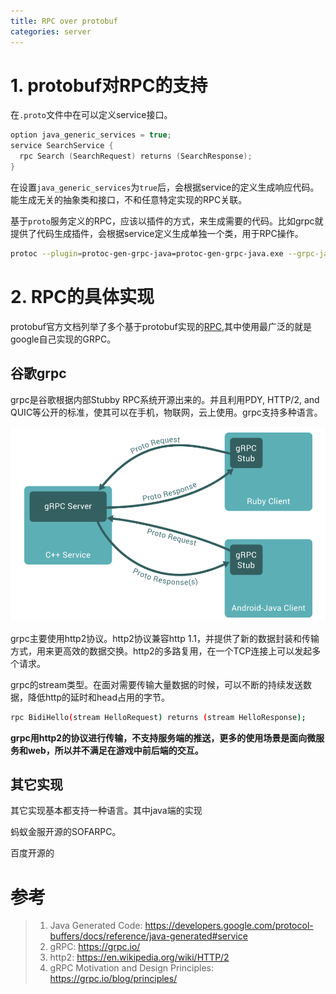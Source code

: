 ```yaml
---
title: RPC over protobuf
categories: server
---
```

# 1. protobuf对RPC的支持

在`.proto`文件中在可以定义service接口。
```c
option java_generic_services = true;
service SearchService {
  rpc Search (SearchRequest) returns (SearchResponse);
}
```

在设置`java_generic_services`为`true`后，会根据service的定义生成响应代码。能生成无关的抽象类和接口，不和任意特定实现的RPC关联。

基于`proto`服务定义的RPC，应该以插件的方式，来生成需要的代码。比如grpc就提供了代码生成插件，会根据service定义生成单独一个类，用于RPC操作。
```bash
protoc --plugin=protoc-gen-grpc-java=protoc-gen-grpc-java.exe --grpc-java_out=..\java\  "A.proto" 
```
# 2. RPC的具体实现

protobuf官方文档列举了多个基于protobuf实现的[RPC](https://github.com/protocolbuffers/protobuf/blob/master/docs/third_party.md),其中使用最广泛的就是google自己实现的GRPC。


## 谷歌grpc

grpc是谷歌根据内部Stubby RPC系统开源出来的。并且利用PDY, HTTP/2, and QUIC等公开的标准，使其可以在手机，物联网，云上使用。grpc支持多种语言。

![](/assets/proto1.png)

grpc主要使用http2协议。http2协议兼容http 1.1，并提供了新的数据封装和传输方式，用来更高效的数据交换。http2的多路复用，在一个TCP连接上可以发起多个请求。

grpc的stream类型。在面对需要传输大量数据的时候，可以不断的持续发送数据，降低http的延时和head占用的字节。
```bash
rpc BidiHello(stream HelloRequest) returns (stream HelloResponse);
```

**grpc用http2的协议进行传输，不支持服务端的推送，更多的使用场景是面向微服务和web，所以并不满足在游戏中前后端的交互。**

## 其它实现

其它实现基本都支持一种语言。其中java端的实现

蚂蚁金服开源的SOFARPC。

百度开源的




# 参考
>1. Java Generated Code: https://developers.google.com/protocol-buffers/docs/reference/java-generated#service
>2. gRPC: https://grpc.io/
>3. http2: https://en.wikipedia.org/wiki/HTTP/2
>4. gRPC Motivation and Design Principles: https://grpc.io/blog/principles/